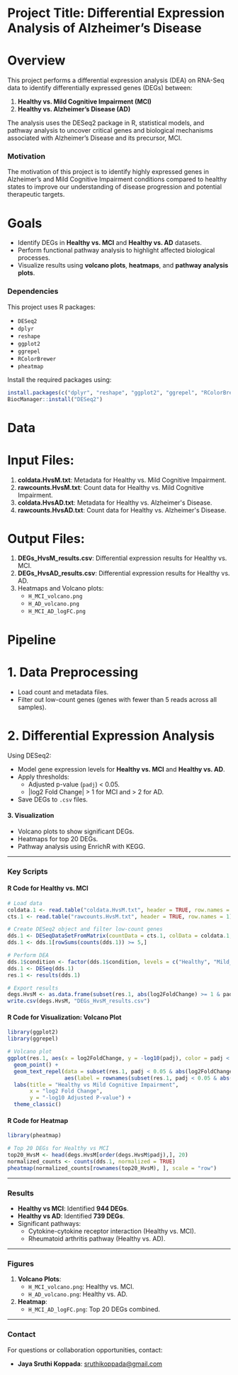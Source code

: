 # **Project Title: Differential Expression Analysis of Alzheimer’s Disease**

# **Overview**
This project performs a differential expression analysis (DEA) on RNA-Seq data to identify differentially expressed genes (DEGs) between:
1. **Healthy vs. Mild Cognitive Impairment (MCI)**
2. **Healthy vs. Alzheimer’s Disease (AD)**

The analysis uses the DESeq2 package in R, statistical models, and pathway analysis to uncover critical genes and biological mechanisms associated with Alzheimer’s Disease and its precursor, MCI.

### **Motivation**
The motivation of this project is to identify highly expressed genes in Alzheimer’s and Mild Cognitive Impairment conditions compared to healthy states to improve our understanding of disease progression and potential therapeutic targets.

# **Goals**
- Identify DEGs in **Healthy vs. MCI** and **Healthy vs. AD** datasets.
- Perform functional pathway analysis to highlight affected biological processes.
- Visualize results using **volcano plots**, **heatmaps**, and **pathway analysis plots**.


### **Dependencies**
This project uses R packages:
- `DESeq2`
- `dplyr`
- `reshape`
- `ggplot2`
- `ggrepel`
- `RColorBrewer`
- `pheatmap`

Install the required packages using:
```R
install.packages(c("dplyr", "reshape", "ggplot2", "ggrepel", "RColorBrewer", "pheatmap"))
BiocManager::install("DESeq2")
```
# **Data**
# Input Files:
1. **coldata.HvsM.txt**: Metadata for Healthy vs. Mild Cognitive Impairment.
2. **rawcounts.HvsM.txt**: Count data for Healthy vs. Mild Cognitive Impairment.
3. **coldata.HvsAD.txt**: Metadata for Healthy vs. Alzheimer's Disease.
4. **rawcounts.HvsAD.txt**: Count data for Healthy vs. Alzheimer's Disease.

# Output Files:
1. **DEGs_HvsM_results.csv**: Differential expression results for Healthy vs. MCI.
2. **DEGs_HvsAD_results.csv**: Differential expression results for Healthy vs. AD.
3. Heatmaps and Volcano plots:
   - `H_MCI_volcano.png`
   - `H_AD_volcano.png`
   - `H_MCI_AD_logFC.png`

# **Pipeline**

# 1. **Data Preprocessing**
- Load count and metadata files.
- Filter out low-count genes (genes with fewer than 5 reads across all samples).

# 2. **Differential Expression Analysis**
Using DESeq2:
- Model gene expression levels for **Healthy vs. MCI** and **Healthy vs. AD**.
- Apply thresholds:
  - Adjusted p-value (`padj`) < 0.05.
  - |log2 Fold Change| > 1 for MCI and > 2 for AD.
- Save DEGs to `.csv` files.

#### 3. **Visualization**
- Volcano plots to show significant DEGs.
- Heatmaps for top 20 DEGs.
- Pathway analysis using EnrichR with KEGG.

---

### **Key Scripts**

#### R Code for Healthy vs. MCI
```R
# Load data
coldata.1 <- read.table("coldata.HvsM.txt", header = TRUE, row.names = 1)
cts.1 <- read.table("rawcounts.HvsM.txt", header = TRUE, row.names = 1)

# Create DESeq2 object and filter low-count genes
dds.1 <- DESeqDataSetFromMatrix(countData = cts.1, colData = coldata.1, design = ~ condition)
dds.1 <- dds.1[rowSums(counts(dds.1)) >= 5,]

# Perform DEA
dds.1$condition <- factor(dds.1$condition, levels = c("Healthy", "Mild_cog"))
dds.1 <- DESeq(dds.1)
res.1 <- results(dds.1)

# Export results
degs.HvsM <- as.data.frame(subset(res.1, abs(log2FoldChange) >= 1 & padj <= 0.05))
write.csv(degs.HvsM, "DEGs_HvsM_results.csv")
```

#### R Code for Visualization: Volcano Plot
```R
library(ggplot2)
library(ggrepel)

# Volcano plot
ggplot(res.1, aes(x = log2FoldChange, y = -log10(padj), color = padj < 0.05)) +
  geom_point() +
  geom_text_repel(data = subset(res.1, padj < 0.05 & abs(log2FoldChange) > 1),
                  aes(label = rownames(subset(res.1, padj < 0.05 & abs(log2FoldChange) > 1)))) +
  labs(title = "Healthy vs Mild Cognitive Impairment",
       x = "log2 Fold Change",
       y = "-log10 Adjusted P-value") +
  theme_classic()
```

#### R Code for Heatmap
```R
library(pheatmap)

# Top 20 DEGs for Healthy vs MCI
top20_HvsM <- head(degs.HvsM[order(degs.HvsM$padj),], 20)
normalized_counts <- counts(dds.1, normalized = TRUE)
pheatmap(normalized_counts[rownames(top20_HvsM), ], scale = "row")
```

---

### **Results**
- **Healthy vs MCI**: Identified **944 DEGs**.
- **Healthy vs AD**: Identified **739 DEGs**.
- Significant pathways:
  - Cytokine-cytokine receptor interaction (Healthy vs. MCI).
  - Rheumatoid arthritis pathway (Healthy vs. AD).

---

### **Figures**
1. **Volcano Plots**:
   - `H_MCI_volcano.png`: Healthy vs. MCI.
   - `H_AD_volcano.png`: Healthy vs. AD.
2. **Heatmap**:
   - `H_MCI_AD_logFC.png`: Top 20 DEGs combined.

---

### **Contact**
For questions or collaboration opportunities, contact:
- **Jaya Sruthi Koppada**: sruthikoppada@gmail.com
